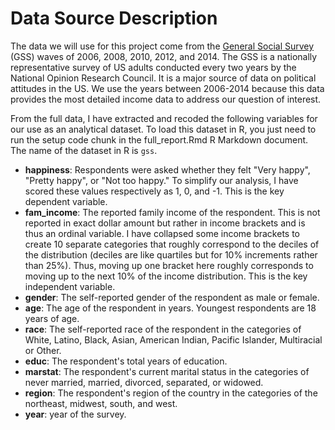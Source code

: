 # Data Source Description

The data we will use for this project come from the [General Social Survey](https://gss.norc.org/About-The-GSS) (GSS) waves of 2006, 2008, 2010, 2012, and 2014. The GSS is a nationally representative survey of US adults conducted every two years by the National Opinion Research Council. It is a major source of data on political attitudes in the US. We use the years between 2006-2014 because this data provides the most detailed income data to address our question of interest.

From the full data, I have extracted and recoded the following variables for our use as an analytical dataset. To load this dataset in R, you just need to run the setup code chunk in the full_report.Rmd R Markdown document. The name of the dataset in R is `gss`. 

* **happiness**: Respondents were asked whether they felt "Very happy", "Pretty happy", or "Not too happy." To simplify our analysis, I have scored these values respectively as 1, 0, and -1. This is the key dependent variable.
* **fam_income**: The reported family income of the respondent. This is not reported in exact dollar amount but rather in income brackets and is thus an ordinal variable. I have collapsed some income brackets to create 10 separate categories that roughly correspond to the deciles of the distribution (deciles are like quartiles but for 10% increments rather than 25%). Thus, moving up one bracket here roughly corresponds to moving up to the next 10% of the income distribution. This is the key independent variable.
* **gender**: The self-reported gender of the respondent as male or female.
* **age**: The age of the respondent in years. Youngest respondents are 18 years of age.
* **race**: The self-reported race of the respondent in the categories of White, Latino, Black, Asian, American Indian, Pacific Islander, Multiracial or Other.
* **educ**: The respondent's total years of education.
* **marstat**: The respondent's current marital status in the categories of never married, married, divorced, separated, or widowed.
* **region**: The respondent's region of the country in the categories of the northeast, midwest, south, and west.
* **year**: year of the survey.

